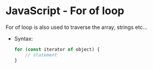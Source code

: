 # JavaScript - For of loop

For of loop is also used to traverse the array, strings etc...

* Syntax:
    ```javascript
    for (const iterator of object) {
        // statement
    }
    ```